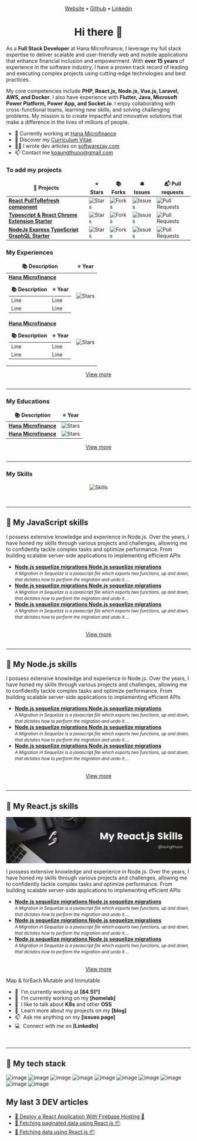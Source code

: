 
<!-- <p align="center">

  <img align="center" alt="Skills" src="https://raw.githubusercontent.com/mrandrewmaung/mrandrewmaung/main/img/Black%20Geometric%20Marketing%20Expert%20LinkedIn%20Banner.png" />
</p> -->


<p align="center">
  <a href="https://www.softwarezay.com/">Website</a> •
  <a href="https://github.com/mrandrewmaung">Github</a> •
  <a href="https://www.linkedin.com/in/aungthuoo/">Linkedin</a>
</p>

<h1 align="center">Hi there 👋</h1>

As a __Full Stack Developer__ at Hana Microfinance, I leverage my full stack expertise to deliver scalable and user-friendly web and mobile applications that enhance financial inclusion and empowerment. With __over 15 years__ of experience in the software industry, I have a proven track record of leading and executing complex projects using cutting-edge technologies and best practices.

My core competencies include __PHP, React.js, Node.js, Vue.js, Laravel, AWS, and Docker__. I also have experience with __Flutter, Java, Microsoft Power Platform, Power App, and Socket.io__. I enjoy collaborating with cross-functional teams, learning new skills, and solving challenging problems. My mission is to create impactful and innovative solutions that make a difference in the lives of millions of people.

* 💼 Currently working at [Hana Microfinance](https://www.linkedin.com/company/hana-microfinance/mycompany/) <br/>
* 🔖 Discover my [Curriculum Vitae](https://www.linkedin.com/in/aungthuoo/)<br/>
* ✍🏻 I wrote dev articles on [softwarezay.com](https://softwarezay.com) <br/>
* 📫 Contact me [koaungthuoo@gmail.com](koaungthuoo@gmail.com)


<h3>To add my projects</h3>
<table>
  <thead align="center">
    <tr border: none;>
      <td><b>🎁 Projects</b></td>
      <td><b>⭐ Stars</b></td>
      <td><b>📚 Forks</b></td>
      <td><b>🛎 Issues</b></td>
      <td><b>📬 Pull requests</b></td>
    </tr>
  </thead>
  <tbody>
    <tr>
      <td><a href="https://github.com/thmsgbrt/react-simple-pull-to-refresh"><b>React PullToRefresh component</b></a></td>
      <td><img alt="Stars" src="https://img.shields.io/github/stars/thmsgbrt/react-simple-pull-to-refresh?style=flat-square&labelColor=343b41"/></td>
      <td><img alt="Forks" src="https://img.shields.io/github/forks/thmsgbrt/react-simple-pull-to-refresh?style=flat-square&labelColor=343b41"/></td>
      <td><img alt="Issues" src="https://img.shields.io/github/issues/thmsgbrt/react-simple-pull-to-refresh?style=flat-square&labelColor=343b41"/></td>
      <td><img alt="Pull Requests" src="https://img.shields.io/github/issues-pr/thmsgbrt/react-simple-pull-to-refresh?style=flat-square&labelColor=343b41"/></td>
    </tr>
	  <tr>
      <td><a href="https://github.com/thmsgbrt/Chrome-Extension-with-React-and-Typescript-Starter-Pack"><b>Typescript & React Chrome Extension Starter</b></a></td>
      <td><img alt="Stars" src="https://img.shields.io/github/stars/thmsgbrt/Chrome-Extension-with-React-and-Typescript-Starter-Pack?style=flat-square&labelColor=343b41"/></td>
      <td><img alt="Forks" src="https://img.shields.io/github/forks/thmsgbrt/Chrome-Extension-with-React-and-Typescript-Starter-Pack?style=flat-square&labelColor=343b41"/></td>
      <td><img alt="Issues" src="https://img.shields.io/github/issues/thmsgbrt/Chrome-Extension-with-React-and-Typescript-Starter-Pack?style=flat-square&labelColor=343b41"/></td>
      <td><img alt="Pull Requests" src="https://img.shields.io/github/issues-pr/thmsgbrt/Chrome-Extension-with-React-and-Typescript-Starter-Pack?style=flat-square&labelColor=343b41"/></td>
    </tr>
    <tr>
      <td><a href="https://github.com/thmsgbrt/nodejs-typescript-express-apollo-graphql-starter"><b>NodeJs Express TypeScript GraphQL Starter</b></a></td>
      <td><img alt="Stars" src="https://img.shields.io/github/stars/thmsgbrt/nodejs-typescript-express-apollo-graphql-starter?style=flat-square&labelColor=343b41"/></td>
      <td><img alt="Forks" src="https://img.shields.io/github/forks/thmsgbrt/nodejs-typescript-express-apollo-graphql-starter?style=flat-square&labelColor=343b41"/></td>
      <td><img alt="Issues" src="https://img.shields.io/github/issues/thmsgbrt/nodejs-typescript-express-apollo-graphql-starter?style=flat-square&labelColor=343b41"/></td>
      <td><img alt="Pull Requests" src="https://img.shields.io/github/issues-pr/thmsgbrt/nodejs-typescript-express-apollo-graphql-starter?style=flat-square&labelColor=343b41"/></td>
    </tr>
  </tbody>
</table>




<h3>My Experiences</h3>
<table>
  <thead align="center">
    <tr border: none;>
      <td><b>📚 Description</b></td>
      <td><b>⭐ Year</b></td>
    </tr>
  </thead>
  <tbody>
    <tr>
      <td>
        <a href="https://github.com/thmsgbrt/react-simple-pull-to-refresh"><b>Hana Microfinance</b></a>
        <table>
          <thead>
            <tr border: none;>
              <td><b>📚 Description</b></td>
              <td><b>⭐ Year</b></td>
            </tr>
          </thead>
          <tbody>
            <tr>
              <td>Line </td>
              <td>Line </td>
            </tr>
            <tr>
              <td>Line </td>
              <td>Line </td>
            </tr>
          </tbody>
        </table>
      </td>
      <td>
        <img alt="Stars" src="https://img.shields.io/github/stars/thmsgbrt/react-simple-pull-to-refresh?style=flat-square&labelColor=343b41"/>
      </td>
    </tr>
    <tr>
      <td>
        <a href="https://github.com/thmsgbrt/react-simple-pull-to-refresh"><b>Hana Microfinance</b></a>
        <table>
          <thead>
            <tr border: none;>
              <td><b>📚 Description</b></td>
              <td><b>⭐ Year</b></td>
            </tr>
          </thead>
          <tbody>
            <tr>
              <td>Line </td>
              <td>Line </td>
            </tr>
            <tr>
              <td>Line </td>
              <td>Line </td>
            </tr>
          </tbody>
        </table>
      </td>
      <td>
        <img alt="Stars" src="https://img.shields.io/github/stars/thmsgbrt/react-simple-pull-to-refresh?style=flat-square&labelColor=343b41"/>
      </td>
    </tr>
  </tbody>
</table>

<div id="header" align="center">
  <a href="education.md">View more</a>
</div>
<br/>
<hr/>


<h3>My Educations</h3>
<table>
  <thead align="center">
    <tr border: none;>
      <td><b>📚 Description</b></td>
      <td><b>⭐ Year</b></td>
    </tr>
  </thead>
  <tbody>
    <tr>
      <td>
        <a href="https://github.com/thmsgbrt/react-simple-pull-to-refresh"><b>Hana Microfinance</b></a>
      </td>
      <td>
        <img alt="Stars" src="https://img.shields.io/github/stars/thmsgbrt/react-simple-pull-to-refresh?style=flat-square&labelColor=343b41"/>
      </td>
    </tr>
    <tr>
      <td>
        <a href="https://github.com/thmsgbrt/react-simple-pull-to-refresh"><b>Hana Microfinance</b></a>
      </td>
      <td>
        <img alt="Stars" src="https://img.shields.io/github/stars/thmsgbrt/react-simple-pull-to-refresh?style=flat-square&labelColor=343b41"/>
      </td>
    </tr>
  </tbody>
</table>

<div id="header" align="center">
  <a href="education.md">View more</a>
</div>
<br/>
<hr/>




<h3>My Skills</h3>
<p align="center">
  <img align="center" alt="Skills" src="https://github.com/viclafouch/viclafouch/blob/master/img/pack.png" />
</p>
<br/>
<hr/>


## 📝 My JavaScript skills

<p>
  I possess extensive knowledge and experience in Node.js. Over the years, I have honed my skills through various projects and challenges, allowing me to confidently tackle complex tasks and optimize performance. From building scalable server-side applications to implementing efficient APIs
</p>
  
<ul>
  <li>
    <a href="https://gist.github.com/aungthuoo/88659d3e93977d10054d0671bb7ea748">
      <strong>
        <b>Node.js sequelize migrations Node.js sequelize migrations</b>
      </strong>
    </a>  
    <br/>
    <small><i>A Migration in Sequelize is a javascript file which exports two functions, up and down, that dictates how to perform the migration and undo it.</i>...</small>
  </li>
  
  <li>
    <a href="https://gist.github.com/aungthuoo/88659d3e93977d10054d0671bb7ea748">
      <strong>
        <b>Node.js sequelize migrations Node.js sequelize migrations</b>
      </strong>
    </a>  
    <br/>
    <small><i>A Migration in Sequelize is a javascript file which exports two functions, up and down, that dictates how to perform the migration and undo it.</i>...</small>
  </li>
  
  <li>
    <a href="https://gist.github.com/aungthuoo/88659d3e93977d10054d0671bb7ea748">
      <strong>
        <b>Node.js sequelize migrations Node.js sequelize migrations</b>
      </strong>
    </a>  
    <br/>
    <small><i>A Migration in Sequelize is a javascript file which exports two functions, up and down, that dictates how to perform the migration and undo it.</i>...</small>
  </li>
  
</ul>
<br>
<div id="header" align="center">
  <a href="javascript-skill.md">
    View more
  </a>
</div>
<br/>
<hr/>




## 📝 My Node.js skills

<p>
  I possess extensive knowledge and experience in Node.js. Over the years, I have honed my skills through various projects and challenges, allowing me to confidently tackle complex tasks and optimize performance. From building scalable server-side applications to implementing efficient APIs
</p>
  
<ul>
  <li>
    <a href="https://gist.github.com/aungthuoo/88659d3e93977d10054d0671bb7ea748">
      <strong>
        <b>Node.js sequelize migrations Node.js sequelize migrations</b>
      </strong>
    </a>  
    <br/>
    <small><i>A Migration in Sequelize is a javascript file which exports two functions, up and down, that dictates how to perform the migration and undo it.</i>...</small>
  </li>
  
  <li>
    <a href="https://gist.github.com/aungthuoo/88659d3e93977d10054d0671bb7ea748">
      <strong>
        <b>Node.js sequelize migrations Node.js sequelize migrations</b>
      </strong>
    </a>  
    <br/>
    <small><i>A Migration in Sequelize is a javascript file which exports two functions, up and down, that dictates how to perform the migration and undo it.</i>...</small>
  </li>
  
  <li>
    <a href="https://gist.github.com/aungthuoo/88659d3e93977d10054d0671bb7ea748">
      <strong>
        <b>Node.js sequelize migrations Node.js sequelize migrations</b>
      </strong>
    </a>  
    <br/>
    <small><i>A Migration in Sequelize is a javascript file which exports two functions, up and down, that dictates how to perform the migration and undo it.</i>...</small>
  </li>
  
</ul>
<br>
<div id="header" align="center">
  <a href="javascript-skill.md">
    View more
  </a>
</div>
<br/>
<hr/>



## 📝 My React.js skills

<p align="center">
  <img align="center" alt="Skills" src="./img/my-react-js-skills.png" />
</p>
<p>
  I possess extensive knowledge and experience in Node.js. Over the years, I have honed my skills through various projects and challenges, allowing me to confidently tackle complex tasks and optimize performance. From building scalable server-side applications to implementing efficient APIs
</p>
  
<ul>
  <li>
    <a href="https://gist.github.com/aungthuoo/88659d3e93977d10054d0671bb7ea748">
      <strong>
        <b>Node.js sequelize migrations Node.js sequelize migrations</b>
      </strong>
    </a>  
    <br/>
    <small><i>A Migration in Sequelize is a javascript file which exports two functions, up and down, that dictates how to perform the migration and undo it.</i>...</small>
  </li>
  
  <li>
    <a href="https://gist.github.com/aungthuoo/88659d3e93977d10054d0671bb7ea748">
      <strong>
        <b>Node.js sequelize migrations Node.js sequelize migrations</b>
      </strong>
    </a>  
    <br/>
    <small><i>A Migration in Sequelize is a javascript file which exports two functions, up and down, that dictates how to perform the migration and undo it.</i>...</small>
  </li>
  
  <li>
    <a href="https://gist.github.com/aungthuoo/88659d3e93977d10054d0671bb7ea748">
      <strong>
        <b>Node.js sequelize migrations Node.js sequelize migrations</b>
      </strong>
    </a>  
    <br/>
    <small><i>A Migration in Sequelize is a javascript file which exports two functions, up and down, that dictates how to perform the migration and undo it.</i>...</small>
  </li>
  
</ul>
<br>
<div id="header" align="center">
  <a href="javascript-skill.md">
    View more
  </a>
</div>


<span>Map & forEach</span>
<span>Mutable and Immutable</span>

- :office: &nbsp;I'm currently working at **[84.51°]**
- :seedling: &nbsp;I’m currently working on my **[homelab]**
- :speech_balloon: &nbsp;I like to talk about **K8s** and other **OSS**
- :book: &nbsp;Learn more about my projects on my **[blog]**
- :mailbox: &nbsp;Ask me anything on my **[issues page]**
- :computer: &nbsp;Connect with me on **[LinkedIn]**

<br/>
<hr/>



## 📝 My tech stack
![image](https://img.shields.io/badge/redis-%23DD0031.svg?&style=for-the-badge&logo=redis&logoColor=white)
![image](https://img.shields.io/badge/MySQL-005C84?style=for-the-badge&logo=mysql&logoColor=white)
![image](https://img.shields.io/badge/MongoDB-4EA94B?style=for-the-badge&logo=mongodb&logoColor=white)
![image](https://img.shields.io/badge/axios-671ddf?&style=for-the-badge&logo=axios&logoColor=white)
![image](https://img.shields.io/badge/Sequelize-52B0E7?style=for-the-badge&logo=Sequelize&logoColor=white)
![image](https://img.shields.io/badge/Flutter-02569B?style=for-the-badge&logo=flutter&logoColor=white)
![image](https://img.shields.io/badge/TypeScript-007ACC?style=for-the-badge&logo=typescript&logoColor=white)
![image](https://img.shields.io/badge/PHP-777BB4?style=for-the-badge&logo=php&logoColor=white)
![image](https://img.shields.io/badge/Dart-0175C2?style=for-the-badge&logo=dart&logoColor=white)
![image](https://img.shields.io/badge/Vue%20js-35495E?style=for-the-badge&logo=vuedotjs&logoColor=4FC08D)

<!-- https://github.com/alexandresanlim/Badges4-README.md-Profile -->

## My last 3 DEV articles

<!-- BLOG-POST-LIST:START -->
- [👑 Deploy a React Application With Firebase Hosting 🔐](https://softwarezay.com/notes/topics/react-js-deploy-to-firebase-hosting)
- [🍿 Fetching paginated data using React.js 📦](https://softwarezay.com/notes/topics/fetching-paginated-data-using-react-js)
- [🍿 Fetching data using React.js 📦](https://softwarezay.com/notes/topics/fetching-data-using-react-js)
<!-- BLOG-POST-LIST:END -->

<br/>
<br/>

